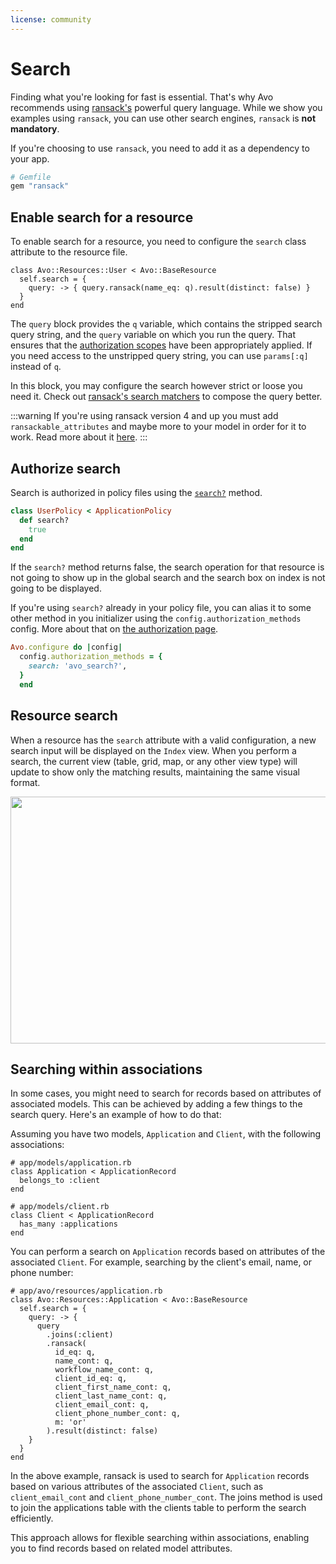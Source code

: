 ```yaml
---
license: community
---
```


# Search

Finding what you're looking for fast is essential. That's why Avo recommends using [ransack's](https://github.com/activerecord-hackery/ransack) powerful query language. While we show you examples using `ransack`, you can use other search engines, `ransack` is **not mandatory**.

If you're choosing to use `ransack`, you need to add it as a dependency to your app.

```ruby
# Gemfile
gem "ransack"
```

## Enable search for a resource

To enable search for a resource, you need to configure the `search` class attribute to the resource file.

```ruby{2-4}
class Avo::Resources::User < Avo::BaseResource
  self.search = {
    query: -> { query.ransack(name_eq: q).result(distinct: false) }
  }
end
```

The `query` block provides the `q` variable, which contains the stripped search query string, and the `query` variable on which you run the query. That ensures that the [authorization scopes](./authorization.html#scopes) have been appropriately applied. If you need access to the unstripped query string, you can use `params[:q]` instead of `q`.

In this block, you may configure the search however strict or loose you need it. Check out [ransack's search matchers](https://github.com/activerecord-hackery/ransack#search-matchers) to compose the query better.

:::warning
If you're using ransack version 4 and up you must add `ransackable_attributes` and maybe more to your model in order for it to work. Read more about it [here](https://activerecord-hackery.github.io/ransack/going-further/other-notes/#authorization-allowlistingdenylisting).
:::

## Authorize search

Search is authorized in policy files using the [`search?`](./authorization#search) method.

```ruby
class UserPolicy < ApplicationPolicy
  def search?
    true
  end
end
```

If the `search?` method returns false, the search operation for that resource is not going to show up in the global search and the search box on index is not going to be displayed.

If you're using `search?` already in your policy file, you can alias it to some other method in you initializer using the `config.authorization_methods` config. More about that on [the authorization page](./authorization.html#using-different-policy-methods).

```ruby
Avo.configure do |config|
  config.authorization_methods = {
    search: 'avo_search?',
  }
  end
```

## Resource search

When a resource has the `search` attribute with a valid configuration, a new search input will be displayed on the `Index` view. When you perform a search, the current view (table, grid, map, or any other view type) will update to show only the matching results, maintaining the same visual format.

<Image src="/assets/img/search/resource_search.jpg" width="808" height="395" alt="" />

## Searching within associations

In some cases, you might need to search for records based on attributes of associated models. This can be achieved by adding a few things to the search query. Here's an example of how to do that:

Assuming you have two models, `Application` and `Client`, with the following associations:

```ruby{3,8}
# app/models/application.rb
class Application < ApplicationRecord
  belongs_to :client
end

# app/models/client.rb
class Client < ApplicationRecord
  has_many :applications
end
```

You can perform a search on `Application` records based on attributes of the associated `Client`. For example, searching by the client's email, name, or phone number:

```ruby{6,11-15}
# app/avo/resources/application.rb
class Avo::Resources::Application < Avo::BaseResource
  self.search = {
    query: -> {
      query
        .joins(:client)
        .ransack(
          id_eq: q,
          name_cont: q,
          workflow_name_cont: q,
          client_id_eq: q,
          client_first_name_cont: q,
          client_last_name_cont: q,
          client_email_cont: q,
          client_phone_number_cont: q,
          m: 'or'
        ).result(distinct: false)
    }
  }
end
```

In the above example, ransack is used to search for `Application` records based on various attributes of the associated `Client`, such as `client_email_cont` and `client_phone_number_cont`. The joins method is used to join the applications table with the clients table to perform the search efficiently.

This approach allows for flexible searching within associations, enabling you to find records based on related model attributes.
